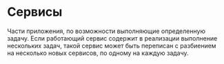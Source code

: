 # Сервисы

Части приложения, по возможности выполняющие определенную задачу. Если работающий сервис содержит в реализации выполнение нескольких задач, такой сервис может быть переписан с разбиением на несколько новых сервисов, по одному на каждую задачу.


